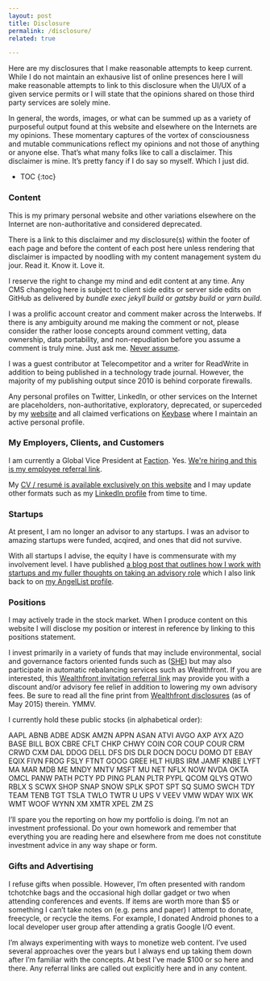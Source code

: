 ```yaml
---
layout: post
title: Disclosure
permalink: /disclosure/
related: true

---
```


Here are my disclosures that I make reasonable attempts to keep current. While I do not maintain an exhausive list of online presences here I will make reasonable attempts to link to this disclosure when the UI/UX of a given service permits or I will state that the opinions shared on those third party services are solely mine.

In general, the words, images, or what can be summed up as a variety of purposeful output found at this website and elsewhere on the Internets are my opinions. These momentary captures of the vortex of consciousness and mutable communications reflect my opinions and not those of anything or anyone else. That’s what many folks like to call a disclaimer. This disclaimer is mine. It’s pretty fancy if I do say so myself. Which I just did.

* TOC 
{:toc}

### Content

This is my primary personal website and other variations elsewhere on the Internet are non-authoritative and considered deprecated.

There is a link to this disclaimer and my disclosure(s) within the footer of each page and before the content of each post here unless rendering that disclaimer is impacted by noodling with my content management system du jour. Read it. Know it. Love it.

I reserve the right to change my mind and edit content at any time. Any CMS changelog here is subject to client side edits or server side edits on GitHub as delivered by _bundle exec jekyll build_ or _gatsby build_ or _yarn build_.

I was a prolific account creator and comment maker across the Interwebs. If there is any ambiguity around me making the comment or not, please consider the rather loose concepts around comment vetting, data ownership, data portability, and non-repudiation before you assume a comment is truly mine. Just ask me. [Never assume](https://blog.twitter.com/en_us/topics/company/2020/an-update-on-our-security-incident.html).

I was a guest contributor at Telecompetitor and a writer for ReadWrite in addition to being published in a technology trade journal. However, the majority of my publishing output since 2010 is behind corporate firewalls.

Any personal profiles on Twitter, LinkedIn, or other services on the Internet are placeholders, non-authoritative, exploratory, deprecated, or superceded by my [website](/) and all claimed verfications on [Keybase](https://keybase.io/jaycuthrell) where I maintain an active personal profile.

### My Employers, Clients, and Customers

I am currently a Global Vice President at [Faction](https://www.factioninc.com). Yes. [We're hiring and this is my employee referral link](https://grnh.se/66f4d22d4us).

My [CV / resumé is available exclusively on this website](/resume/) and I may update other formats such as my [LinkedIn profile](https://linkedin.com/in/jaycuthrell) from time to time.

### Startups

At present, I am no longer an advisor to any startups. I was an advisor to amazing startups were funded, acqired, and ones that did not survive.

With all startups I advise, the equity I have is commensurate with my involvement level. I have published [a blog post that outlines how I work with startups and my fuller thoughts on taking an advisory role](https://fudge.org/be-my-advisor/) which I also link back to on [my AngelList profile](https://angel.co/jaycuthrell).

### Positions

I may actively trade in the stock market. When I produce content on this website I will disclose my position or interest in reference by linking to this positions statement. 

I invest primarily in a variety of funds that may include environmental, social and governance factors oriented funds such as ([SHE](https://www.ssga.com/us/en/intermediary/etfs/funds/spdr-ssga-gender-diversity-index-etf-she)) but may also participate in automatic rebalancing services such as Wealthfront. If you are interested, this [Wealthfront invitation referral link](http://wlth.fr/1RjvsX3) may provide you with a discount and/or advisory fee relief in addition to lowering my own advisory fees. Be sure to read all the fine print from [Wealthfront disclosures](https://www.wealthfront.com/legal/disclosure) (as of May 2015) therein. YMMV.

I currently hold these public stocks (in alphabetical order):

AAPL
ABNB
ADBE
ADSK
AMZN
APPN
ASAN
ATVI
AVGO
AXP
AYX
AZO
BASE
BILL
BOX
CBRE
CFLT
CHKP
CHWY
COIN
COR
COUP
COUR
CRM
CRWD
CXM
DAL
DDOG
DELL
DFS
DIS
DLR
DOCN
DOCU
DOMO
DT
EBAY
EQIX
FIVN
FROG
FSLY
FTNT
GOOG
GREE
HLT
HUBS
IRM
JAMF
KNBE
LYFT
MA
MAR
MDB
ME
MNDY
MNTV
MSFT
MU
NET
NFLX
NOW
NVDA
OKTA
OMCL
PANW
PATH
PCTY
PD
PING
PLAN
PLTR
PYPL
QCOM
QLYS
QTWO
RBLX
S
SCWX
SHOP
SNAP
SNOW
SPLK
SPOT
SPT
SQ
SUMO
SWCH
TDY
TEAM
TENB
TGT
TSLA
TWLO
TWTR
U
UPS
V
VEEV
VMW
WDAY
WIX
WK
WMT
WOOF
WYNN
XM
XMTR
XPEL
ZM
ZS

I’ll spare you the reporting on how my portfolio is doing. I’m not an investment professional. Do your own homework and remember that everything you are reading here and elsewhere from me does not constitute investment advice in any way shape or form.

### Gifts and Advertising

I refuse gifts when possible. However, I’m often presented with random tchotchke bags and the occasional high dollar gadget or two when attending conferences and events. If items are worth more than $5 or something I can’t take notes on (e.g. pens and paper) I attempt to donate, freecycle, or recycle the items. For example, I donated Android phones to a local developer user group after attending a gratis Google I/O event.

I’m always experimenting with ways to monetize web content. I’ve used several approaches over the years but I always end up taking them down after I’m familiar with the concepts. At best I’ve made $100 or so here and there. Any referral links are called out explicitly here and in any content.
